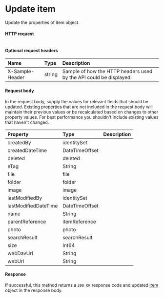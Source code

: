 # Update item

Update the properties of item object.
#### HTTP request
```http

```

#### Optional request headers
| Name       | Type | Description|
|:-----------|:------|:----------|
| X-Sample-Header  | string  | Sample of how the HTTP headers used by the API could be displayed.|

#### Request body
In the request body, supply the values for relevant fields that should be updated. Existing properties that are not included in the request body will maintain their previous values or be recalculated based on changes to other property values. For best performance you shouldn't include existing values that haven't changed.

| Property	   | Type	|Description|
|:---------------|:--------|:----------|
|createdBy|identitySet||
|createdDateTime|DateTimeOffset||
|deleted|deleted||
|eTag|String||
|file|file||
|folder|folder||
|image|image||
|lastModifiedBy|identitySet||
|lastModifiedDateTime|DateTimeOffset||
|name|String||
|parentReference|itemReference||
|photo|photo||
|searchResult|searchResult||
|size|Int64||
|webDavUrl|String||
|webUrl|String||

#### Response
If successful, this method returns a `200 OK` response code and updated [item](../resources/item.md) object in the response body.
